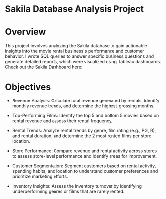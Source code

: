 # Sakila Database Analysis Project

# Overview 

This project involves analyzing the Sakila database to gain actionable insights into the movie rental business's performance and customer behavior. I wrote SQL queries to answer specific business questions and generate detailed reports, which were visualized using Tableau dashboards. Check out the Sakila Dashboard here:

# Objectives

- Revenue Analysis: Calculate total revenue generated by rentals, identify monthly revenue trends, and determine the highest-grossing months.

- Top-Performing Films: Identify the top 5 and bottom 5 movies based on rental revenue and assess their rental frequency.
- Rental Trends: Analyze rental trends by genre, film rating (e.g., PG, R), and rental duration, and determine the 2 most rented films per store location.
- Store Performance: Compare revenue and rental activity across stores to assess store-level performance and identify areas for improvement.
- Customer Segmentation: Segment customers based on rental activity, spending habits, and location to understand customer preferences and prioritize marketing efforts.
- Inventory Insights: Assess the inventory turnover by identifying underperforming genres or films that are rarely rented.
